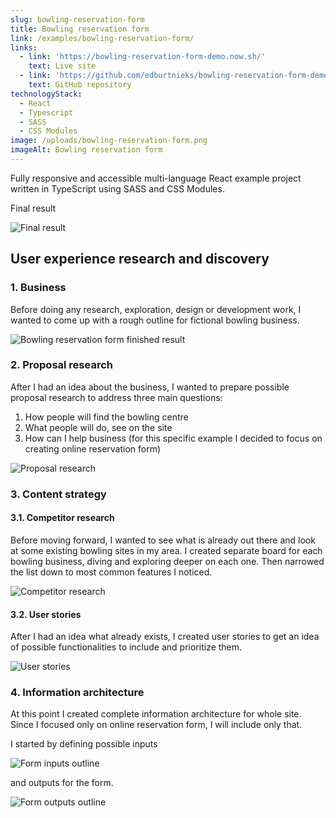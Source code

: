 ```yaml
---
slug: bowling-reservation-form
title: Bowling reservation form
link: /examples/bowling-reservation-form/
links:
  - link: 'https://bowling-reservation-form-demo.now.sh/'
    text: Live site
  - link: 'https://github.com/edburtnieks/bowling-reservation-form-demo'
    text: GitHub repository
technologyStack:
  - React
  - Typescript
  - SASS
  - CSS Modules
image: /uploads/bowling-reservation-form.png
imageAlt: Bowling reservation form
---
```

Fully responsive and accessible multi-language React example project written in TypeScript using SASS and CSS Modules.

Final result

![Final result](/uploads/bowling-reservation-form.png)

## User experience research and discovery

### 1. Business

Before doing any research, exploration, design or development work, I wanted to come up with a rough outline for fictional bowling business.

<img src="/uploads/bowling-reservation-form-business.png" alt="Bowling reservation form finished result" class="themeable" />

### 2. Proposal research

After I had an idea about the business, I wanted to prepare possible proposal research to address three main questions:

1. How people will find the bowling centre
2. What people will do, see on the site
3. How can I help business (for this specific example I decided to focus on creating online reservation form)

<img src="/uploads/bowling-reservation-form-proposal-research.png" alt="Proposal research" class="themeable" />

### 3. Content strategy

#### 3.1. Competitor research

Before moving forward, I wanted to see what is already out there and look at some existing bowling sites in my area. I created separate board for each bowling business, diving and exploring deeper on each one. Then narrowed the list down to most common features I noticed.

<img src="/uploads/bowling-reservation-form-competitor-research.png" alt="Competitor research" class="themeable" />

#### 3.2. User stories

After I had an idea what already exists, I created user stories to get an idea of possible functionalities to include and prioritize them.

<img src="/uploads/bowling-reservation-form-user-stories.png" alt="User stories" class="themeable" />

### 4. Information architecture

At this point I created complete information architecture for whole site. Since I focused only on online reservation form, I will include only that.

I started by defining possible inputs

<img src="/uploads/bowling-reservation-form-reservation-form-inputs.png" alt="Form inputs outline" class="themeable" />

and outputs for the form.

<img src="/uploads/bowling-reservation-form-reservation-form-outputs.png" alt="Form outputs outline" class="themeable" />
